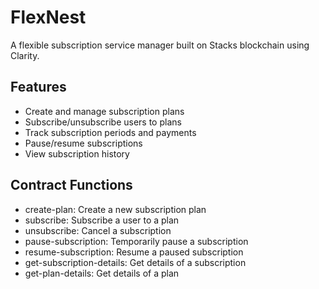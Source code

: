 # FlexNest
A flexible subscription service manager built on Stacks blockchain using Clarity.

## Features
- Create and manage subscription plans
- Subscribe/unsubscribe users to plans
- Track subscription periods and payments
- Pause/resume subscriptions
- View subscription history

## Contract Functions
- create-plan: Create a new subscription plan
- subscribe: Subscribe a user to a plan
- unsubscribe: Cancel a subscription
- pause-subscription: Temporarily pause a subscription
- resume-subscription: Resume a paused subscription
- get-subscription-details: Get details of a subscription
- get-plan-details: Get details of a plan
